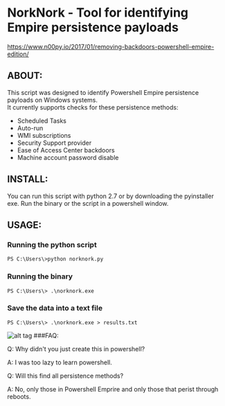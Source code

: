 # NorkNork - Tool for identifying Empire persistence payloads
https://www.n00py.io/2017/01/removing-backdoors-powershell-empire-edition/
## ABOUT:
This script was designed to identify Powershell Empire persistence payloads on Windows systems.  
It currently supports checks for these persistence methods:
- Scheduled Tasks
- Auto-run
- WMI subscriptions
- Security Support provider
- Ease of Access Center backdoors
- Machine account password disable


## INSTALL:

You can run this script with python 2.7 or by downloading the pyinstaller exe.  Run the binary or the script in a powershell window. 

## USAGE:

### Running the python script
```
PS C:\Users\>python norknork.py
```
### Running the binary
```
PS C:\Users\> .\norknork.exe
```
### Save the data into a text file
```
PS C:\Users\> .\norknork.exe > results.txt

```
![alt tag](https://github.com/n00py/NorkNork/blob/master/norknork.png)
###FAQ:

Q: Why didn't you just create this in powershell?

A: I was too lazy to learn powershell. 

Q: Will this find all persistence methods?

A: No, only those in Powershell Emprire and only those that perist through reboots.
